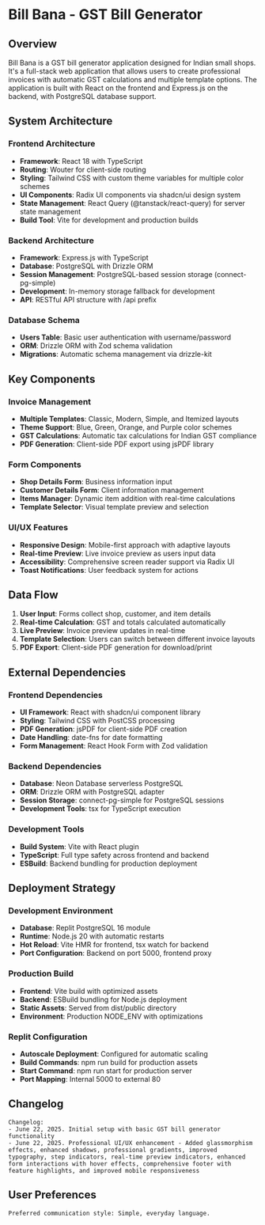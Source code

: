 # Bill Bana - GST Bill Generator

## Overview

Bill Bana is a GST bill generator application designed for Indian small shops. It's a full-stack web application that allows users to create professional invoices with automatic GST calculations and multiple template options. The application is built with React on the frontend and Express.js on the backend, with PostgreSQL database support.

## System Architecture

### Frontend Architecture
- **Framework**: React 18 with TypeScript
- **Routing**: Wouter for client-side routing
- **Styling**: Tailwind CSS with custom theme variables for multiple color schemes
- **UI Components**: Radix UI components via shadcn/ui design system
- **State Management**: React Query (@tanstack/react-query) for server state management
- **Build Tool**: Vite for development and production builds

### Backend Architecture
- **Framework**: Express.js with TypeScript
- **Database**: PostgreSQL with Drizzle ORM
- **Session Management**: PostgreSQL-based session storage (connect-pg-simple)
- **Development**: In-memory storage fallback for development
- **API**: RESTful API structure with /api prefix

### Database Schema
- **Users Table**: Basic user authentication with username/password
- **ORM**: Drizzle ORM with Zod schema validation
- **Migrations**: Automatic schema management via drizzle-kit

## Key Components

### Invoice Management
- **Multiple Templates**: Classic, Modern, Simple, and Itemized layouts
- **Theme Support**: Blue, Green, Orange, and Purple color schemes
- **GST Calculations**: Automatic tax calculations for Indian GST compliance
- **PDF Generation**: Client-side PDF export using jsPDF library

### Form Components
- **Shop Details Form**: Business information input
- **Customer Details Form**: Client information management
- **Items Manager**: Dynamic item addition with real-time calculations
- **Template Selector**: Visual template preview and selection

### UI/UX Features
- **Responsive Design**: Mobile-first approach with adaptive layouts
- **Real-time Preview**: Live invoice preview as users input data
- **Accessibility**: Comprehensive screen reader support via Radix UI
- **Toast Notifications**: User feedback system for actions

## Data Flow

1. **User Input**: Forms collect shop, customer, and item details
2. **Real-time Calculation**: GST and totals calculated automatically
3. **Live Preview**: Invoice preview updates in real-time
4. **Template Selection**: Users can switch between different invoice layouts
5. **PDF Export**: Client-side PDF generation for download/print

## External Dependencies

### Frontend Dependencies
- **UI Framework**: React with shadcn/ui component library
- **Styling**: Tailwind CSS with PostCSS processing
- **PDF Generation**: jsPDF for client-side PDF creation
- **Date Handling**: date-fns for date formatting
- **Form Management**: React Hook Form with Zod validation

### Backend Dependencies
- **Database**: Neon Database serverless PostgreSQL
- **ORM**: Drizzle ORM with PostgreSQL adapter
- **Session Storage**: connect-pg-simple for PostgreSQL sessions
- **Development Tools**: tsx for TypeScript execution

### Development Tools
- **Build System**: Vite with React plugin
- **TypeScript**: Full type safety across frontend and backend
- **ESBuild**: Backend bundling for production deployment

## Deployment Strategy

### Development Environment
- **Database**: Replit PostgreSQL 16 module
- **Runtime**: Node.js 20 with automatic restarts
- **Hot Reload**: Vite HMR for frontend, tsx watch for backend
- **Port Configuration**: Backend on port 5000, frontend proxy

### Production Build
- **Frontend**: Vite build with optimized assets
- **Backend**: ESBuild bundling for Node.js deployment
- **Static Assets**: Served from dist/public directory
- **Environment**: Production NODE_ENV with optimizations

### Replit Configuration
- **Autoscale Deployment**: Configured for automatic scaling
- **Build Commands**: npm run build for production assets
- **Start Command**: npm run start for production server
- **Port Mapping**: Internal 5000 to external 80

## Changelog
```
Changelog:
- June 22, 2025. Initial setup with basic GST bill generator functionality
- June 22, 2025. Professional UI/UX enhancement - Added glassmorphism effects, enhanced shadows, professional gradients, improved typography, step indicators, real-time preview indicators, enhanced form interactions with hover effects, comprehensive footer with feature highlights, and improved mobile responsiveness
```

## User Preferences
```
Preferred communication style: Simple, everyday language.
```